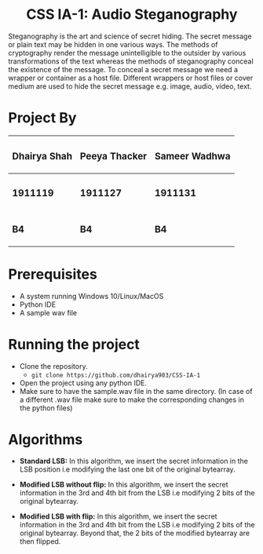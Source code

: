 <h1 align="center">CSS IA-1: Audio Steganography</h1>
Steganography is the art and science of secret hiding. The secret message or plain text may be hidden in one various ways. The methods of cryptography render the message unintelligible to the outsider by various transformations of the text whereas the methods of steganography conceal the existence of the message. To conceal a secret message we need a wrapper or container as a host file. Different wrappers or host files or cover medium are used to hide the secret message e.g. image, audio, video, text.
<h1>Project By</h1>

| <h3>Dhairya Shah</h3> | <h3>Peeya Thacker</h3> | <h3>Sameer Wadhwa</h3> |
| -------------------- | ---------------------- | ---------------------- |
| <h3>1911119 </h3>    | <h3>1911127</h3>       | <h3>1911131</h3>       |
| <h3>B4</h3>          | <h3>B4</h3>            | <h3>B4</h3>            |


# Prerequisites

  -   A system running Windows 10/Linux/MacOS
  -   Python IDE
  -   A sample wav file

# Running the project

-   Clone the repository.
    </br>
    -   `git clone https://github.com/dhairya903/CSS-IA-1`
-   Open the project using any python IDE.
-   Make sure to have the sample.wav file in the same directory. (In case of a different .wav file make sure to make the corresponding changes in the python files)



# Algorithms 
-   <b>Standard LSB:</b>
    In this algorithm, we insert the secret information in the LSB position i.e modifying the last one bit of the original bytearray. 
    
-   <b>Modified LSB without flip:</b>
    In this algorithm, we insert the secret information in the 3rd and 4th bit from the LSB i.e modifying 2 bits of the original bytearray. 
    
-   <b>Modified LSB with flip:</b>
    In this algorithm, we insert the secret information in the 3rd and 4th bit from the LSB i.e modifying 2 bits of the original bytearray. Beyond that, the 2 bits of the modified bytearray are then flipped. 





